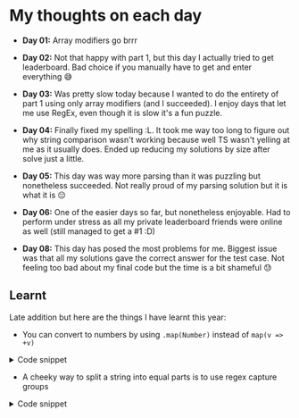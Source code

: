 # My thoughts on each day

- **Day 01:** Array modifiers go brrr

- **Day 02:** Not that happy with part 1, but this day I actually tried to get leaderboard. Bad choice if you manually have to get and enter everything 😅

- **Day 03:** Was pretty slow today because I wanted to do the entirety of part 1 using only array modifiers (and I succeeded). I enjoy days that let me use RegEx, even though it is slow it's a fun puzzle.

- **Day 04:** Finally fixed my spelling :L. It took me way too long to figure out why string comparison wasn't working because well TS wasn't yelling at me as it usually does. Ended up reducing my solutions by size after solve just a little.

- **Day 05:** This day was way more parsing than it was puzzling but nonetheless succeeded. Not really proud of my parsing solution but it is what it is 😔

- **Day 06:** One of the easier days so far, but nonetheless enjoyable. Had to perform under stress as all my private leaderboard friends were online as well (still managed to get a #1 :D)

- **Day 08:** This day has posed the most problems for me. Biggest issue was that all my solutions gave the correct answer for the test case. Not feeling too bad about my final code but the time is a bit shameful 😓

## Learnt
Late addition but here are the things I have learnt this year: 
 - You can convert to numbers by using `.map(Number)` instead of `map(v => +v)`
 <details>
 <summary>Code snippet</summary>

 ```ts
 const numbers = ["1","2","3"].map(Number);
 // => [1, 2, 3]
 ```
 </details>

 - A cheeky way to split a string into equal parts is to use regex capture groups
  <details>
 <summary>Code snippet</summary>

 ```ts
 const string = "I like cats!"
 const length = 4;
 const matcher = new RegExp(`.{${length}}`, "g");
 const splitString = string.match(matcher);
 // => ["I li", "ke c", "ats!"]
 ```
 </details>